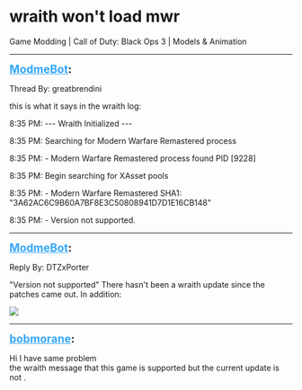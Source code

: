 # wraith won't load mwr
Game Modding | Call of Duty: Black Ops 3 | Models & Animation

---
<strong style="font-size: 1.4em;"><span style="text-decoration: underline;text-decoration-color: #34a7f9;"><span style="color:#34a7f9;">ModmeBot</span></span>:</strong>

<p>Thread By: greatbrendini<br /><p style="text-align:left;">this is what it says in the wraith log:</p><p style="text-align:left;"></p><p style="text-align:left;">8:35 PM: --- Wraith Initialized ---<p style="text-align:left;"></p>8:35 PM: Searching for Modern Warfare Remastered process<p style="text-align:left;"></p>8:35 PM: - Modern Warfare Remastered process found PID [9228]<p style="text-align:left;"></p>8:35 PM: Begin searching for XAsset pools<p style="text-align:left;"></p>8:35 PM: - Modern Warfare Remastered SHA1: &quot;3A62AC6C9B60A7BF8E3C50808941D7D1E16CB148&quot;<p style="text-align:left;"></p>8:35 PM: - Version not supported.</p></p>

---
<strong style="font-size: 1.4em;"><span style="text-decoration: underline;text-decoration-color: #34a7f9;"><span style="color:#34a7f9;">ModmeBot</span></span>:</strong>

<p>Reply By: DTZxPorter<br /><p style="text-align:left;">&quot;Version not supported&quot; There hasn&#39;t been a wraith update since the patches came out. In addition:</p><p style="text-align:left;"></p><p style="text-align:left;"><img style="max-width: 500px;" src="http://i.imgur.com/lvN3sfv.png"></p></p>

---
<strong style="font-size: 1.4em;"><span style="text-decoration: underline;text-decoration-color: #34a7f9;"><span style="color:#34a7f9;">bobmorane</span></span>:</strong>

<p>Hi I have same problem <br />the wraith message that this game is supported but the current update is not .</p>
